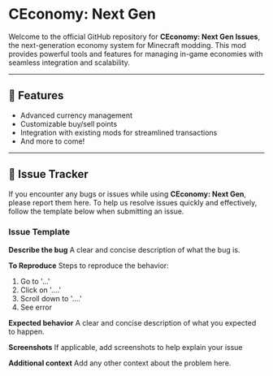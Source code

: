 # CEconomy: Next Gen

Welcome to the official GitHub repository for **CEconomy: Next Gen Issues**, the next-generation economy system for Minecraft modding. This mod provides powerful tools and features for managing in-game economies with seamless integration and scalability.

---

## 🚀 Features
- Advanced currency management
- Customizable buy/sell points
- Integration with existing mods for streamlined transactions
- And more to come!

---

## 🐞 Issue Tracker

If you encounter any bugs or issues while using **CEconomy: Next Gen**, please report them here. To help us resolve issues quickly and effectively, follow the template below when submitting an issue.

### Issue Template
**Describe the bug**
A clear and concise description of what the bug is.

**To Reproduce**
Steps to reproduce the behavior:
1. Go to '...'
2. Click on '....'
3. Scroll down to '....'
4. See error

**Expected behavior**
A clear and concise description of what you expected to happen.

**Screenshots**
If applicable, add screenshots to help explain your issue

**Additional context**
Add any other context about the problem here.

